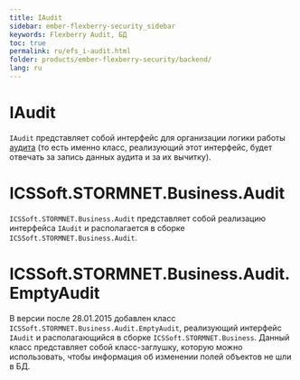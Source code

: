 ```yaml
---
title: IAudit
sidebar: ember-flexberry-security_sidebar
keywords: Flexberry Audit, БД
toc: true
permalink: ru/efs_i-audit.html
folder: products/ember-flexberry-security/backend/
lang: ru
---
```


# IAudit
`IAudit` представляет собой интерфейс для организации логики работы [аудита](audit-web.html) (то есть именно класс, реализующий этот интерфейс, будет отвечать за запись данных аудита и за их вычитку).

# ICSSoft.STORMNET.Business.Audit
`ICSSoft.STORMNET.Business.Audit` представляет собой реализацию интерфейса `IAudit` и располагается в сборке `ICSSoft.STORMNET.Business.Audit`. 

# ICSSoft.STORMNET.Business.Audit.EmptyAudit
В версии после 28.01.2015 добавлен класс `ICSSoft.STORMNET.Business.Audit.EmptyAudit`, реализующий интерфейс `IAudit` и располагающийся в сборке `ICSSoft.STORMNET.Business`. Данный класс представляет собой класс-заглушку, которую можно использовать, чтобы информация об изменении полей объектов не шли в БД.
